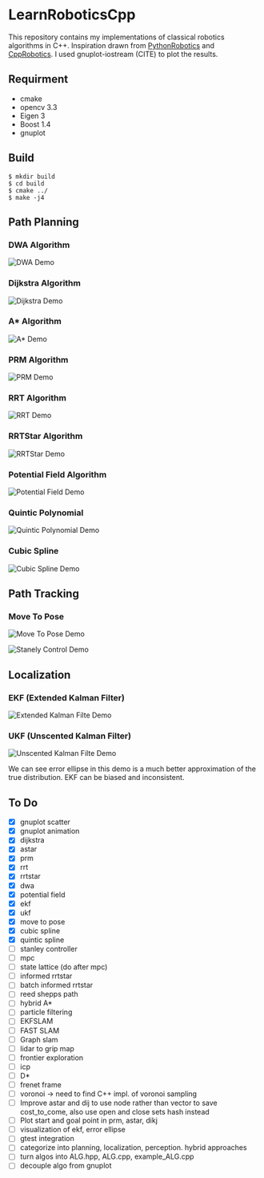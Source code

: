 # LearnRoboticsCpp

This repository contains my implementations of classical robotics algorithms in C++. Inspiration drawn from [PythonRobotics](https://github.com/AtsushiSakai/PythonRobotics) and [CppRobotics](https://github.com/onlytailei/CppRobotic). I used gnuplot-iostream (CITE) to plot the results.

## Requirment
- cmake
- opencv 3.3 
- Eigen 3
- Boost 1.4
- gnuplot

## Build
```console
$ mkdir build
$ cd build
$ cmake ../
$ make -j4
```


## Path Planning
### DWA Algorithm
![DWA Demo](https://github.com/CtfChan/LearnRoboticsCppGifs/blob/master/animations/dwa.gif)

### Dijkstra Algorithm
![Dijkstra Demo](https://github.com/CtfChan/LearnRoboticsCppGifs/blob/master/animations/dijkstra.gif)

### A* Algorithm
![A* Demo](https://github.com/CtfChan/LearnRoboticsCppGifs/blob/master/animations/astar.gif)

### PRM Algorithm
![PRM Demo](https://github.com/CtfChan/LearnRoboticsCppGifs/blob/master/animations/prm.gif)

### RRT Algorithm
![RRT Demo](https://github.com/CtfChan/LearnRoboticsCppGifs/blob/master/animations/rrt.gif)

### RRTStar Algorithm
![RRTStar Demo](https://github.com/CtfChan/LearnRoboticsCppGifs/blob/master/animations/rrt_star.gif)

### Potential Field Algorithm
![Potential Field Demo](https://github.com/CtfChan/LearnRoboticsCppGifs/blob/master/animations/potential_field.gif)

### Quintic Polynomial
![Quintic Polynomial Demo](https://github.com/CtfChan/LearnRoboticsCppGifs/blob/master/animations/quintic_polynomial.gif)
 
### Cubic Spline
![Cubic Spline Demo](https://github.com/CtfChan/LearnRoboticsCppGifs/blob/master/animations/cubic_spline.gif)
 


## Path Tracking
### Move To Pose
![Move To Pose Demo](https://github.com/CtfChan/LearnRoboticsCppGifs/blob/master/animations/move_to_pose.gif)


![Stanely Control Demo](https://github.com/CtfChan/LearnRoboticsCppGifs/blob/master/animations/stanley_control.gif)


## Localization
### EKF (Extended Kalman Filter)
![Extended Kalman Filte Demo](https://github.com/CtfChan/LearnRoboticsCppGifs/blob/master/animations/ekf.gif)


### UKF (Unscented Kalman Filter)
![Unscented Kalman Filte Demo](https://github.com/CtfChan/LearnRoboticsCppGifs/blob/master/animations/ukf.gif)

We can see error ellipse in this demo is a much better approximation of the true distribution. EKF can be biased and inconsistent. 

## To Do
- [X] gnuplot scatter
- [X] gnuplot animation
- [x] dijkstra 
- [x] astar
- [x] prm
- [x] rrt
- [x] rrtstar
- [x] dwa
- [x] potential field
- [x] ekf
- [x] ukf
- [x] move to pose
- [x] cubic spline
- [x] quintic spline
- [ ] stanley controller
- [ ] mpc
- [ ] state lattice (do after mpc)
- [ ] informed rrtstar
- [ ] batch informed rrtstar
- [ ] reed shepps path
- [ ] hybrid A*
- [ ] particle filtering
- [ ] EKFSLAM
- [ ] FAST SLAM
- [ ] Graph slam
- [ ] lidar to grip map
- [ ] frontier exploration 
- [ ] icp
- [ ] D*
- [ ] frenet frame
- [ ] voronoi -> need to find C++ impl. of voronoi sampling
- [ ] Improve astar and dij to use node rather than vector to save cost_to_come, also use open and close sets hash instead
- [ ] Plot start and goal point in prm, astar, dikj
- [ ] visualization of ekf, error ellipse
- [ ] gtest integration
- [ ] categorize into planning, localization, perception. hybrid approaches
- [ ] turn algos into ALG.hpp, ALG.cpp, example_ALG.cpp 
- [ ] decouple algo from gnuplot